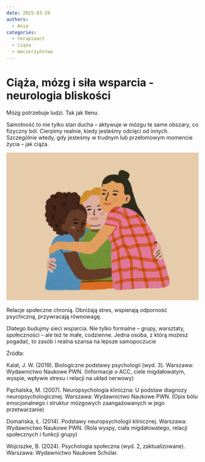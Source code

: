 ```yaml
---
date: 2025-03-28
authors:
  - Ania
categories:
  - terapiaact
  - ciąża
  - macierzyństwo
---
```

# Ciąża, mózg i siła wsparcia - neurologia bliskości

Mózg potrzebuje ludzi. Tak jak tlenu.

Samotność to nie tylko stan ducha – aktywuje w mózgu te same obszary, co fizyczny ból.
Cierpimy realnie, kiedy jesteśmy odcięci od innych. Szczególnie wtedy, gdy jesteśmy w trudnym lub przełomowym momencie życia – jak ciąża.

<!-- more -->

[![Neurologi bliskości](res/bliskosc.png)](res/bliskosc.png)

Relacje społeczne chronią.
Obniżają stres, wspierają odporność psychiczną, przywracają równowagę.

Dlatego budujmy sieci wsparcia.
Nie tylko formalne – grupy, warsztaty, społeczności – ale też te małe, codzienne.
Jedna osoba, z którą możesz pogadać, to zasób i realna szansa na lepsze samopoczucie

Źródła:

Kalat, J. W. (2019). Biologiczne podstawy psychologii (wyd. 3). Warszawa: Wydawnictwo Naukowe PWN.
(Informacje o ACC, ciele migdałowatym, wyspie, wpływie stresu i relacji na układ nerwowy)

Pąchalska, M. (2007). Neuropsychologia kliniczna: U podstaw diagnozy neuropsychologicznej. Warszawa: Wydawnictwo Naukowe PWN.
(Opis bólu emocjonalnego i struktur mózgowych zaangażowanych w jego przetwarzanie)

Domańska, Ł. (2014). Podstawy neuropsychologii klinicznej. Warszawa: Wydawnictwo Naukowe PWN.
(Rola wyspy, ciała migdałowatego, relacji społecznych i funkcji grupy)

Wojciszke, B. (2024). Psychologia społeczna (wyd. 2, zaktualizowane). Warszawa: Wydawnictwo Naukowe Scholar.
